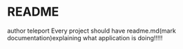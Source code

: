 # README 
author teleport
Every project should have readme.md(mark documentation)explaining what application is doing!!!!!
